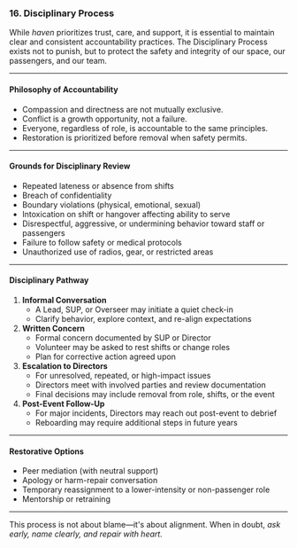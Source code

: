 ### **16\. Disciplinary Process**

While *haven* prioritizes trust, care, and support, it is essential to maintain clear and consistent accountability practices. The Disciplinary Process exists not to punish, but to protect the safety and integrity of our space, our passengers, and our team.

---

#### **Philosophy of Accountability**

* Compassion and directness are not mutually exclusive.  
* Conflict is a growth opportunity, not a failure.  
* Everyone, regardless of role, is accountable to the same principles.  
* Restoration is prioritized before removal when safety permits.

---

#### **Grounds for Disciplinary Review**

* Repeated lateness or absence from shifts  
* Breach of confidentiality  
* Boundary violations (physical, emotional, sexual)  
* Intoxication on shift or hangover affecting ability to serve  
* Disrespectful, aggressive, or undermining behavior toward staff or passengers  
* Failure to follow safety or medical protocols  
* Unauthorized use of radios, gear, or restricted areas

---

#### **Disciplinary Pathway**

1. **Informal Conversation**  
   * A Lead, SUP, or Overseer may initiate a quiet check-in  
   * Clarify behavior, explore context, and re-align expectations  
2. **Written Concern**  
   * Formal concern documented by SUP or Director  
   * Volunteer may be asked to rest shifts or change roles  
   * Plan for corrective action agreed upon  
3. **Escalation to Directors**  
   * For unresolved, repeated, or high-impact issues  
   * Directors meet with involved parties and review documentation  
   * Final decisions may include removal from role, shifts, or the event  
4. **Post-Event Follow-Up**  
   * For major incidents, Directors may reach out post-event to debrief  
   * Reboarding may require additional steps in future years

---

#### **Restorative Options**

* Peer mediation (with neutral support)  
* Apology or harm-repair conversation  
* Temporary reassignment to a lower-intensity or non-passenger role  
* Mentorship or retraining

---

This process is not about blame—it's about alignment. When in doubt, *ask early, name clearly, and repair with heart.* 